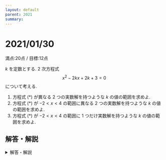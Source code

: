 ```yaml
---
layout: default
parent: 2021
summary: 
---
```


# 2021/01/30

満点:20点 / 目標:12点

$k$ を定数とする. $2$ 次方程式
$$x^2-2kx+2k+3=0 \tag*{$(\ast)$}$$
について考える.

1. 方程式 $(\ast)$ が異なる $2$ つの実数解を持つような $k$ の値の範囲を求めよ.
1. 方程式 $(\ast)$ が $-2<x<4$ の範囲に異なる $2$ つの実数解を持つような $k$ の値の範囲を求めよ.
1. 方程式 $(\ast)$ が $-2<x<4$ の範囲に $1$ つだけ実数解を持つような $k$ の値の範囲を求めよ.

<div style="page-break-before:always"></div>

## 解答・解説

<details markdown="1">
<summary>解答・解説</summary>

解の存在範囲の問題です. 特に高1模試だといつも出題されます(これしか出すものがないので).

- (1) は当然解けますね.
- (2) までは解けてほしい. グラフを描いてみて観察し, 条件を見つけてください.
    - 特に1年生, 触れている問題の量が少ないので, 手が止まると思います. 演習あるのみです.
- (3) は難しいんじゃないですかね……
    - グラフが動く様子をイメージしながら解くことになります. 
    - 基本的な $f(a) \cdot f(b) <details 0$ のほかにも考えることがいろいろあってめんどい.
- グラフが動く様子を実験的にgifアニメにしてみました
    - 通信容量に気を遣って500KBにしましたがちゃんと見えるかな

![output.gif](https://qiita-image-store.s3.ap-northeast-1.amazonaws.com/0/559517/b75f619e-8cd8-ec2d-3d86-56601f0034fd.gif)

ということで, 解答とちょっと補足です.

![mathterro_20210130.jpg](https://qiita-image-store.s3.ap-northeast-1.amazonaws.com/0/559517/1cec2c3e-2572-3d53-9043-ded51104d506.jpeg)
![sonzaihani.jpg](https://qiita-image-store.s3.ap-northeast-1.amazonaws.com/0/559517/26fea5d2-1f23-82f7-12d3-fcfa3aff9717.jpeg)

</details>